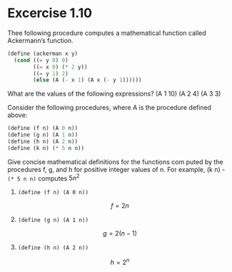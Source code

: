 # Excercise 1.10
Thee following procedure computes a mathematical function called Ackermann’s function.

```scheme
(define (ackerman x y)
  (cond ((= y 0) 0)
        ((= x 0) (* 2 y))
        ((= y 1) 2)
        (else (A (- x 1) (A x (- y 1))))))
```

What are the values of the following expressions?
(A 1 10)
(A 2 4)
(A 3 3)

Consider the following procedures, where A is the procedure defined above:

```scheme
(define (f n) (A 0 n))
(define (g n) (A 1 n))
(define (h n) (A 2 n))
(define (k n) (* 5 n n))
```
Give concise mathematical definitions for the functions com puted by the procedures f, g, and h for positive integer values of n. For example, (k n) - `(* 5 n n)` computes $5n^2$

1. `(define (f n) (A 0 n))`

$$f = 2n$$

2. `(define (g n) (A 1 n))`

$$g = 2(n-1)$$


3. `(define (h n) (A 2 n))`

$$h = 2^n$$







